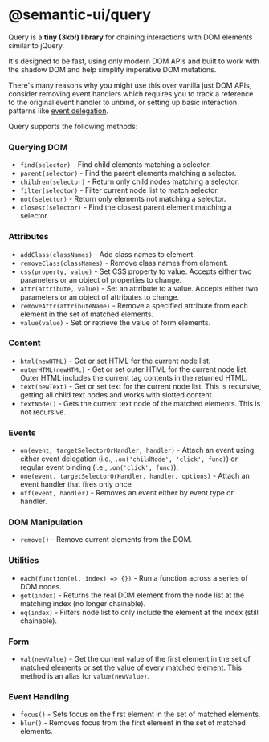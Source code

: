 # @semantic-ui/query

Query is a **tiny (3kb!) library** for chaining interactions with DOM elements similar to jQuery.

It's designed to be fast, using only modern DOM APIs and built to work with the shadow DOM and help simplify imperative DOM mutations.

There's many reasons why you might use this over vanilla just DOM APIs, consider removing event handlers which requires you to track a reference to the original event handler to unbind, or setting up basic interaction patterns like [event delegation](https://learn.jquery.com/events/event-delegation/).

Query supports the following methods:

### Querying DOM
* `find(selector)` - Find child elements matching a selector.
* `parent(selector)` - Find the parent elements matching a selector.
* `children(selector)` - Return only child nodes matching a selector.
* `filter(selector)` - Filter current node list to match selector.
* `not(selector)` - Return only elements not matching a selector.
* `closest(selector)` - Find the closest parent element matching a selector.

### Attributes
* `addClass(classNames)` - Add class names to element.
* `removeClass(classNames)` - Remove class names from element.
* `css(property, value)` - Set CSS property to value. Accepts either two parameters or an object of properties to change.
* `attr(attribute, value)` - Set an attribute to a value. Accepts either two parameters or an object of attributes to change.
* `removeAttr(attributeName)` - Remove a specified attribute from each element in the set of matched elements.
* `value(value)` - Set or retrieve the value of form elements.

### Content
* `html(newHTML)` - Get or set HTML for the current node list.
* `outerHTML(newHTML)` - Get or set outer HTML for the current node list. Outer HTML includes the current tag contents in the returned HTML.
* `text(newText)` - Get or set text for the current node list. This is recursive, getting all child text nodes and works with slotted content.
* `textNode()` - Gets the current text node of the matched elements. This is not recursive.

### Events
* `on(event, targetSelectorOrHandler, handler)` - Attach an event using either event delegation (i.e., `.on('childNode', 'click', func)`) or regular event binding (i.e., `.on('click', func)`).
* `one(event, targetSelectorOrHandler, handler, options)` - Attach an event handler that fires only once
* `off(event, handler)` - Removes an event either by event type or handler.

### DOM Manipulation
* `remove()` - Remove current elements from the DOM.

### Utilities
* `each(function(el, index) => {})` - Run a function across a series of DOM nodes.
* `get(index)` - Returns the real DOM element from the node list at the matching index (no longer chainable).
* `eq(index)` - Filters node list to only include the element at the index (still chainable).

### Form
* `val(newValue)` - Get the current value of the first element in the set of matched elements or set the value of every matched element. This method is an alias for `value(newValue)`.

### Event Handling
* `focus()` - Sets focus on the first element in the set of matched elements.
* `blur()` - Removes focus from the first element in the set of matched elements.
